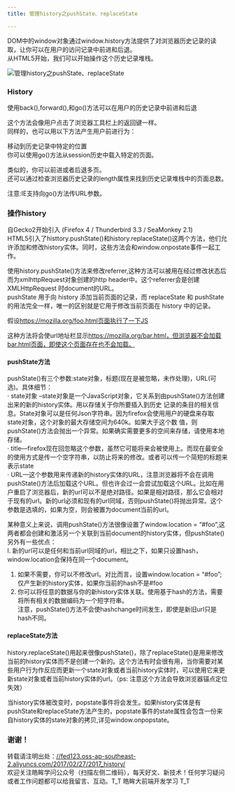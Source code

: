 ```yaml
---
title: 管理history之pushState、replaceState

---
```

DOM中的window对象通过window.history方法提供了对浏览器历史记录的读取，让你可以在用户的访问记录中前进和后退。  
从HTML5开始，我们可以开始操作这个历史记录堆栈。

<a></a>

![管理history之pushState、replaceState][1]

### [][2]History

使用back(),forward(),和go()方法可以在用户的历史记录中前进和后退

这个方法会像用户点击了浏览器工具栏上的返回键一样。  
同样的，也可以用以下方法产生用户前进行为：

移动到历史记录中特定的位置  
你可以使用go()方法从session历史中载入特定的页面。

类似的，你可以前进或者后退多页。  
还可以通过检查浏览器历史记录的length属性来找到历史记录堆栈中的页面总数。

注意:IE支持向go()方法传URL参数。

### [][3]操作history

自Gecko2开始引入 (Firefox 4 / Thunderbird 3.3 / SeaMonkey 2.1)  
HTML5引入了histtory.pushState()和history.replaceState()这两个方法，他们允许添加和修改history实体。同时，这些方法会和window.onpostate事件一起工作。

使用history.pushState()方法来修改referrer,这种方法可以被用在经过修改状态后而为xmlhttpRequest对象创建的http header中。这个referrer会是创建XMLHttpRequest 时document的URL。  
pushState 用于向 history 添加当前页面的记录，而 replaceState 和 pushState 的用法完全一样，唯一的区别就是它用于修改当前页面在 history 中的记录。

假设<a href="https://mozilla.org/foo.html页面执行了一下JS" target="_blank" rel="external">https://mozilla.org/foo.html页面执行了一下JS</a>

这种方法将会使url地址栏显示<a href="https://mozilla.org/bar.html，但浏览器不会加载bar.html页面，即使这个页面存在也不会加载。" target="_blank" rel="external">https://mozilla.org/bar.html，但浏览器不会加载bar.html页面，即使这个页面存在也不会加载。</a>

#### [][4]pushState方法

pushState()有三个参数:state对象，标题(现在是被忽略，未作处理)，URL(可选)。具体细节：  
· state对象 –state对象是一个JavaScript对象，它关系到由pushState()方法创建出来的新的history实体。用以存储关于你所要插入到历史 记录的条目的相关信息。State对象可以是任何Json字符串。因为firefox会使用用户的硬盘来存取state对象，这个对象的最大存储空间为640k。如果大于这个数 值，则pushState()方法会抛出一个异常。如果确实需要更多的空间来存储，请使用本地存储。  
· title—firefox现在回忽略这个参数，虽然它可能将来会被使用上。而现在最安全的使用方式是传一个空字符串，以防止将来的修改。或者可以传一个简短的标题来表示state  
· URL—这个参数用来传递新的history实体的URL，注意浏览器将不会在调用pushState()方法后加载这个URL。但也许会过一会尝试加载这个URL。比如在用户重启了浏览器后，新的url可以不是绝对路径。如果是相对路径，那么它会相对于现有的url。新的url必须和现有的url同域，否则pushState()将抛出异常。这个参数是选填的，如果为空，则会被置为document当前的url。

某种意义上来说，调用pushState()方法很像设置了window.location = “#foo”,这两者都会创建和激活另一个关联到当前document的history实体，但pushState()另外有一些优点：  
l. 新的url可以是任何和当前url同域的url，相比之下，如果只设置hash，window.location会保持在同一个document。

  1. 如果不需要，你可以不修改url。对比而言，设置window.location = “#foo”;仅产生新的history实体，如果你当前的hash不是#foo
  2. 你可以将任意的数据与你的新history实体关联。使用基于hash的方法，需要将所有相关的数据编码为一个短字符串。  
    注意，pushState()方法不会使hashchange时间发生，即使是新旧url只是hash不同。

#### [][5]replaceState方法

history.replaceState()用起来很像pushState()，除了replaceState()是用来修改当前的history实体而不是创建一个新的。这个方法有时会很有用，当你需要对某些用户行为作反应而更新一个state对象或者当前history实体时，可以使用它来更新state对象或者当前history实体的url。（ps: 注意这个方法会导致浏览器锚点定位失效）

当history实体被改变时，popstate事件将会发生。如果history实体是有pushState和replaceState方法产生的，popstate事件的state属性会包含一份来自history实体的state对象的拷贝,详见window.onpopstate。

### [][6]谢谢！

转载请注明出处：<a href="//fed123.oss-ap-southeast-2.aliyuncs.com/2017/02/27/2017_history/" target="_blank" rel="external">//fed123.oss-ap-southeast-2.aliyuncs.com/2017/02/27/2017_history/</a>  
欢迎关注皓眸学问公众号（扫描左侧二维码），每天好文、新技术！任何学习疑问或者工作问题都可以给我留言、互动。T\_T 皓眸大前端开发学习 T\_T

 [1]: //fed123.oss-ap-southeast-2.aliyuncs.com/wp-content/uploads/2017/08/javascript-1.jpg
 [2]: //fed123.oss-ap-southeast-2.aliyuncs.com/2017/02/27/2017_history/#History "History"
 [3]: //fed123.oss-ap-southeast-2.aliyuncs.com/2017/02/27/2017_history/#操作history "操作history"
 [4]: //fed123.oss-ap-southeast-2.aliyuncs.com/2017/02/27/2017_history/#pushState方法 "pushState方法"
 [5]: //fed123.oss-ap-southeast-2.aliyuncs.com/2017/02/27/2017_history/#replaceState方法 "replaceState方法"
 [6]: //fed123.oss-ap-southeast-2.aliyuncs.com/2017/02/27/2017_history/#谢谢！ "谢谢！"
